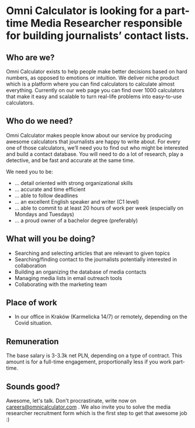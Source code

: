 

# Omni Calculator is looking for a part-time Media Researcher responsible for building journalists’ contact lists.

## Who are we?

Omni Calculator exists to help people make better decisions based on hard numbers, as opposed to emotions or intuition. We deliver niche product which is a platform where you can find calculators to calculate almost everything. Currently on our web page you can find over 1000 calculators that make it easy and scalable to turn real-life problems into easy-to-use calculators.

## Who do we need?

Omni Calculator makes people know about our service by producing awesome calculators that journalists are happy to write about. For every one of those calculators, we’ll need you to find out who might be interested and build a contact database. You will need to do a lot of research, play a detective, and be fast and accurate at the same time.

We need you to be:
 * … detail oriented with strong organizational skills      
 * … accurate and time efficient
 * … able to follow deadlines
 * … an excellent English speaker and writer (C1 level)
 * … able to commit to at least 20 hours of work per week (especially on Mondays and Tuesdays)
 * … a proud owner of a bachelor degree (preferably)

## What will you be doing?

 * Searching and selecting articles that are relevant to given topics 
 * Searching/finding contact to the journalists potentially interested in collaboration
 * Building an organizing the database of media contacts
 * Managing media lists in email outreach tools
 * Collaborating with the marketing team

## Place of work

* In our office in Kraków (Karmelicka 14/7) or remotely, depending on the Covid situation.

## Remuneration

The base salary is 3-3.3k net PLN, depending on a type of contract. This amount is for a full-time engagement, proportionally less if you work part-time.

## Sounds good?

Awesome, let's talk. Don't procrastinate, write now on careers@omnicalculator.com .
We also invite you to solve the media researcher recruitment form which is the first step to get that awesome job :)
 
 
 






